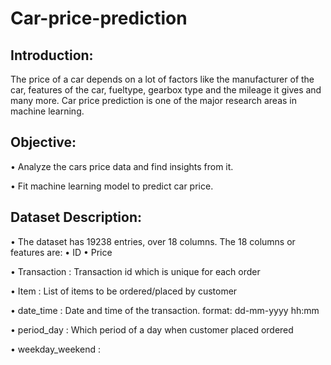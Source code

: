 # Car-price-prediction
## Introduction:
The price of a car depends on a lot of factors like the manufacturer of the car, features of the car, fueltype, gearbox type and the mileage it gives and many more. Car price prediction is one of the major research areas in machine learning.
## Objective:
•	Analyze the cars price data and find insights from it.           

•	Fit machine learning model to predict car price. 
## Dataset Description:
•	The dataset has 19238 entries, over 18 columns. The 18 columns or features are:
•	ID
•	Price


•	Transaction :    Transaction id which is unique for each order

•	Item :           List of items to be ordered/placed by customer

•	date_time :      Date and time of the transaction. format: dd-mm-yyyy hh:mm

•	period_day :    Which period of a day when customer placed ordered

•	weekday_weekend :
